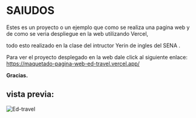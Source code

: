 # SAlUDOS

Estes es un proyecto o un ejemplo que como se realiza una pagina web y de como se veria despliegue en la web utilizando Vercel,

todo esto realizado en la clase del intructor Yerin de ingles del SENA .

Para ver el proyecto desplegado en la web dale click al siguiente enlace: https://maquetado-pagina-web-ed-travel.vercel.app/

**Gracias.**

## vista previa:
![Ed-travel](https://github.com/Jincoxx/Maquetado-Pagina-Web-Ed-travel/assets/108629591/b670472e-79f9-415f-a23e-eb12043a5b59)
